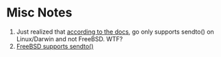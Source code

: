 # Misc Notes

 1. Just realized that 
	[according to the docs](https://godoc.org/golang.org/x/net/ipv4#RawConn.WriteTo),
	go only supports sendto() 
	on Linux/Darwin and not FreeBSD.  WTF?
 1. [FreeBSD supports sendto()](https://forums.freebsd.org/threads/solved-creating-and-transmitting-raw-ip-packets.44058/)
